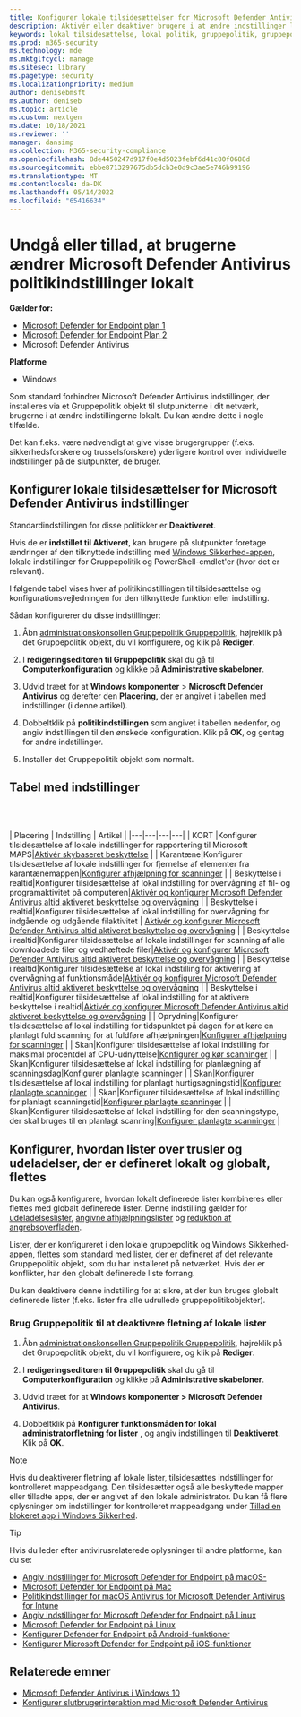 ```yaml
---
title: Konfigurer lokale tilsidesættelser for Microsoft Defender Antivirus indstillinger
description: Aktivér eller deaktiver brugere i at ændre indstillinger lokalt i Microsoft Defender AV.
keywords: lokal tilsidesættelse, lokal politik, gruppepolitik, gruppepolitik, låsning, fletning, lister
ms.prod: m365-security
ms.technology: mde
ms.mktglfcycl: manage
ms.sitesec: library
ms.pagetype: security
ms.localizationpriority: medium
author: denisebmsft
ms.author: deniseb
ms.topic: article
ms.custom: nextgen
ms.date: 10/18/2021
ms.reviewer: ''
manager: dansimp
ms.collection: M365-security-compliance
ms.openlocfilehash: 8de4450247d917f0e4d5023febf6d41c80f0688d
ms.sourcegitcommit: ebbe8713297675db5dcb3e0d9c3ae5e746b99196
ms.translationtype: MT
ms.contentlocale: da-DK
ms.lasthandoff: 05/14/2022
ms.locfileid: "65416634"
---
```

# <a name="prevent-or-allow-users-to-locally-modify-microsoft-defender-antivirus-policy-settings"></a>Undgå eller tillad, at brugerne ændrer Microsoft Defender Antivirus politikindstillinger lokalt


**Gælder for:**

- [Microsoft Defender for Endpoint plan 1](https://go.microsoft.com/fwlink/p/?linkid=2154037)
- [Microsoft Defender for Endpoint Plan 2](https://go.microsoft.com/fwlink/p/?linkid=2154037)
- Microsoft Defender Antivirus

**Platforme**
- Windows

Som standard forhindrer Microsoft Defender Antivirus indstillinger, der installeres via et Gruppepolitik objekt til slutpunkterne i dit netværk, brugerne i at ændre indstillingerne lokalt. Du kan ændre dette i nogle tilfælde.

Det kan f.eks. være nødvendigt at give visse brugergrupper (f.eks. sikkerhedsforskere og trusselsforskere) yderligere kontrol over individuelle indstillinger på de slutpunkter, de bruger.

## <a name="configure-local-overrides-for-microsoft-defender-antivirus-settings"></a>Konfigurer lokale tilsidesættelser for Microsoft Defender Antivirus indstillinger

Standardindstillingen for disse politikker er **Deaktiveret**.

Hvis de er **indstillet til Aktiveret**, kan brugere på slutpunkter foretage ændringer af den tilknyttede indstilling med [Windows Sikkerhed-appen](microsoft-defender-security-center-antivirus.md), lokale indstillinger for Gruppepolitik og PowerShell-cmdlet'er (hvor det er relevant).

I følgende tabel vises hver af politikindstillingen til tilsidesættelse og konfigurationsvejledningen for den tilknyttede funktion eller indstilling.

Sådan konfigurerer du disse indstillinger:

1. Åbn [administrationskonsollen Gruppepolitik Gruppepolitik](/previous-versions/windows/it-pro/windows-server-2008-R2-and-2008/cc731212(v=ws.11)), højreklik på det Gruppepolitik objekt, du vil konfigurere, og klik på **Rediger**.

2. I **redigeringseditoren til Gruppepolitik** skal du gå til **Computerkonfiguration** og klikke på **Administrative skabeloner**.

3. Udvid træet for at **Windows komponenter** >  **Microsoft Defender Antivirus** og derefter den **Placering,** der er angivet i tabellen med indstillinger (i denne artikel).

4. Dobbeltklik på **politikindstillingen** som angivet i tabellen nedenfor, og angiv indstillingen til den ønskede konfiguration. Klik på **OK**, og gentag for andre indstillinger.

5. Installer det Gruppepolitik objekt som normalt.

## <a name="table-of-settings"></a>Tabel med indstillinger

<br/><br/>

| Placering | Indstilling | Artikel |
|---|---|---|---|
| KORT |Konfigurer tilsidesættelse af lokale indstillinger for rapportering til Microsoft MAPS|[Aktivér skybaseret beskyttelse](enable-cloud-protection-microsoft-defender-antivirus.md) |
| Karantæne|Konfigurer tilsidesættelse af lokale indstillinger for fjernelse af elementer fra karantænemappen|[Konfigurer afhjælpning for scanninger](configure-remediation-microsoft-defender-antivirus.md) |
| Beskyttelse i realtid|Konfigurer tilsidesættelse af lokal indstilling for overvågning af fil- og programaktivitet på computeren|[Aktivér og konfigurer Microsoft Defender Antivirus altid aktiveret beskyttelse og overvågning](configure-real-time-protection-microsoft-defender-antivirus.md) |
| Beskyttelse i realtid|Konfigurer tilsidesættelse af lokal indstilling for overvågning for indgående og udgående filaktivitet | [Aktivér og konfigurer Microsoft Defender Antivirus altid aktiveret beskyttelse og overvågning](configure-real-time-protection-microsoft-defender-antivirus.md) |
| Beskyttelse i realtid|Konfigurer tilsidesættelse af lokale indstillinger for scanning af alle downloadede filer og vedhæftede filer|[Aktivér og konfigurer Microsoft Defender Antivirus altid aktiveret beskyttelse og overvågning](configure-real-time-protection-microsoft-defender-antivirus.md) |
| Beskyttelse i realtid|Konfigurer tilsidesættelse af lokal indstilling for aktivering af overvågning af funktionsmåde|[Aktivér og konfigurer Microsoft Defender Antivirus altid aktiveret beskyttelse og overvågning](configure-real-time-protection-microsoft-defender-antivirus.md) |
| Beskyttelse i realtid|Konfigurer tilsidesættelse af lokal indstilling for at aktivere beskyttelse i realtid|[Aktivér og konfigurer Microsoft Defender Antivirus altid aktiveret beskyttelse og overvågning](configure-real-time-protection-microsoft-defender-antivirus.md) |
| Oprydning|Konfigurer tilsidesættelse af lokal indstilling for tidspunktet på dagen for at køre en planlagt fuld scanning for at fuldføre afhjælpningen|[Konfigurer afhjælpning for scanninger](configure-remediation-microsoft-defender-antivirus.md) |
| Skan|Konfigurer tilsidesættelse af lokal indstilling for maksimal procentdel af CPU-udnyttelse|[Konfigurer og kør scanninger](run-scan-microsoft-defender-antivirus.md) |
| Skan|Konfigurer tilsidesættelse af lokal indstilling for planlægning af scanningsdag|[Konfigurer planlagte scanninger](scheduled-catch-up-scans-microsoft-defender-antivirus.md) |
| Skan|Konfigurer tilsidesættelse af lokal indstilling for planlagt hurtigsøgningstid|[Konfigurer planlagte scanninger](scheduled-catch-up-scans-microsoft-defender-antivirus.md) |
| Skan|Konfigurer tilsidesættelse af lokal indstilling for planlagt scanningstid|[Konfigurer planlagte scanninger](scheduled-catch-up-scans-microsoft-defender-antivirus.md) |
| Skan|Konfigurer tilsidesættelse af lokal indstilling for den scanningstype, der skal bruges til en planlagt scanning|[Konfigurer planlagte scanninger](scheduled-catch-up-scans-microsoft-defender-antivirus.md) |

<a id="merge-lists"></a>

## <a name="configure-how-locally-and-globally-defined-threat-remediation-and-exclusions-lists-are-merged"></a>Konfigurer, hvordan lister over trusler og udeladelser, der er defineret lokalt og globalt, flettes

Du kan også konfigurere, hvordan lokalt definerede lister kombineres eller flettes med globalt definerede lister. Denne indstilling gælder for [udeladelseslister](configure-exclusions-microsoft-defender-antivirus.md), [angivne afhjælpningslister](configure-remediation-microsoft-defender-antivirus.md) og [reduktion af angrebsoverfladen](/windows/security/threat-protection/microsoft-defender-atp/attack-surface-reduction).

Lister, der er konfigureret i den lokale gruppepolitik og Windows Sikkerhed-appen, flettes som standard med lister, der er defineret af det relevante Gruppepolitik objekt, som du har installeret på netværket. Hvis der er konflikter, har den globalt definerede liste forrang.

Du kan deaktivere denne indstilling for at sikre, at der kun bruges globalt definerede lister (f.eks. lister fra alle udrullede gruppepolitikobjekter).

### <a name="use-group-policy-to-disable-local-list-merging"></a>Brug Gruppepolitik til at deaktivere fletning af lokale lister

1. Åbn [administrationskonsollen Gruppepolitik Gruppepolitik](/previous-versions/windows/it-pro/windows-server-2008-R2-and-2008/cc731212(v=ws.11)), højreklik på det Gruppepolitik objekt, du vil konfigurere, og klik på **Rediger**.

2. I **redigeringseditoren til Gruppepolitik** skal du gå til **Computerkonfiguration** og klikke på **Administrative skabeloner**.

3. Udvid træet for at **Windows komponenter > Microsoft Defender Antivirus**.

4. Dobbeltklik på **Konfigurer funktionsmåden for lokal administratorfletning for lister** , og angiv indstillingen til **Deaktiveret**. Klik på **OK**.

> [!NOTE]
> Hvis du deaktiverer fletning af lokale lister, tilsidesættes indstillinger for kontrolleret mappeadgang. Den tilsidesætter også alle beskyttede mapper eller tilladte apps, der er angivet af den lokale administrator. Du kan få flere oplysninger om indstillinger for kontrolleret mappeadgang under [Tillad en blokeret app i Windows Sikkerhed](https://support.microsoft.com/help/4046851/windows-10-allow-blocked-app-windows-security).

> [!TIP]
> Hvis du leder efter antivirusrelaterede oplysninger til andre platforme, kan du se:
> - [Angiv indstillinger for Microsoft Defender for Endpoint på macOS-](mac-preferences.md)
> - [Microsoft Defender for Endpoint på Mac](microsoft-defender-endpoint-mac.md)
> - [Politikindstillinger for macOS Antivirus for Microsoft Defender Antivirus for Intune](/mem/intune/protect/antivirus-microsoft-defender-settings-macos)
> - [Angiv indstillinger for Microsoft Defender for Endpoint på Linux](linux-preferences.md)
> - [Microsoft Defender for Endpoint på Linux](microsoft-defender-endpoint-linux.md)
> - [Konfigurer Defender for Endpoint på Android-funktioner](android-configure.md)
> - [Konfigurer Microsoft Defender for Endpoint på iOS-funktioner](ios-configure-features.md)

## <a name="related-topics"></a>Relaterede emner

- [Microsoft Defender Antivirus i Windows 10](microsoft-defender-antivirus-in-windows-10.md)
- [Konfigurer slutbrugerinteraktion med Microsoft Defender Antivirus](configure-end-user-interaction-microsoft-defender-antivirus.md)
